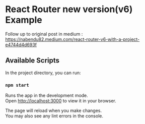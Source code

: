 # React Router new version(v6) Example

Follow up to original post in medium : https://nabendu82.medium.com/react-router-v6-with-a-project-e4744d4d693f

## Available Scripts

In the project directory, you can run:

### `npm start`

Runs the app in the development mode.\
Open [http://localhost:3000](http://localhost:3000) to view it in your browser.

The page will reload when you make changes.\
You may also see any lint errors in the console.

